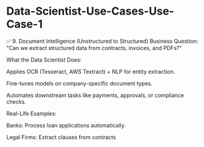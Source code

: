 # Data-Scientist-Use-Cases-Use-Case-1

✅ 9. Document Intelligence (Unstructured to Structured)
Business Question:
"Can we extract structured data from contracts, invoices, and PDFs?"

What the Data Scientist Does:

Applies OCR (Tesseract, AWS Textract) + NLP for entity extraction.

Fine-tunes models on company-specific document types.

Automates downstream tasks like payments, approvals, or compliance checks.

Real-Life Examples:

Banks: Process loan applications automatically.

Legal Firms: Extract clauses from contracts

